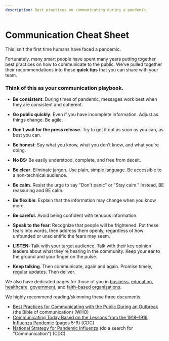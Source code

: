 ```yaml
---
description: Best practices on communicating during a pandemic.
---
```


# Communication Cheat Sheet

This isn't the first time humans have faced a pandemic.

Fortunately, many smart people have spent many years putting together best practices on how to communicate to the public. We've pulled together their recommendations into these **quick tips** that you can share with your team. 

### Think of this as your **communication playbook**. 

* **Be consistent**: During times of pandemic, messages work best when they are consistent and coherent. 
* **Go public quickly**: Even if you have incomplete information. Adjust as things change. Be agile.
* **Don’t wait for the press release.** Try to get it out as soon as you can, as best you can.
* **Be honest**: Say what you know, what you don’t know, and what you’re doing. 
* **No BS:** Be easily understood, complete, and free from deceit.
* **Be clear**. Eliminate jargon. Use plain, simple language. Be accessible to a non-technical audience.
* **Be calm.** Resist the urge to say "Don't panic" or "Stay calm." Instead, BE reassuring and BE calm.
* **Be flexible**: Explain that the information may change when you know more.
* **Be careful.** Avoid being confident with tenuous information. 
* **Speak to the fear**: Recognize that people will be frightened. Put these fears into words, then address them openly, regardless of how unfounded or unscientific the fears may seem.
* **LISTEN:** Talk with your target audience. Talk with their key opinion leaders about what they're hearing in the community. Keep your ear to the ground and your finger on the pulse. 
* **Keep talking**. Then communicate, again and again. Promise timely, regular   updates. Then deliver.

We also have dedicated pages for those of you in [business](), [education](), [healthcare](), [government](), and [faith-based organizations]().

We highly recommend reading/skimming these three documents:

* [Best Practices for Communicating with the Public During an Outbreak](https://www.who.int/csr/resources/publications/WHO_CDS_2005_32/en/) \(the Bible of communication\) \(WHO\)
* [Communicating Today Based on the Lessons from the 1918–1919 Influenza Pandemic](https://www.cdc.gov/flu/pandemic-resources/pdf/workshop.pdf) \(pages 5-9\) \(CDC\)
* [National Strategy for Pandemic Influenza](https://www.cdc.gov/flu/pandemic-resources/pdf/pandemic-influenza-strategy-2005.pdf) \(do a search for "Communication"\) \(CDC\)

